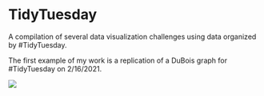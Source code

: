 # TidyTuesday
A compilation of several data visualization challenges using data organized by #TidyTuesday.

The first example of my work is a replication of a DuBois graph for #TidyTuesday on 2/16/2021.

![]("/images/DuBois_Challenge_Replication.png")
